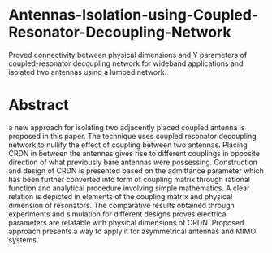 # Antennas-Isolation-using-Coupled-Resonator-Decoupling-Network
Proved connectivity between physical dimensions and Y parameters of coupled-resonator decoupling network for wideband applications and isolated two antennas using a lumped network.

# Abstract
a new approach for isolating two adjacently placed coupled antenna is proposed in this paper. The technique uses coupled resonator decoupling network to nullify the effect of coupling between two antennas. Placing CRDN in between the antennas gives rise to different couplings in opposite direction of what previously bare antennas were possessing. Construction and design of CRDN is presented based on the admittance parameter which has been further converted into form of coupling matrix through rational function and analytical procedure involving simple mathematics. A clear relation is depicted in elements of the coupling matrix and physical dimension of resonators. The comparative results obtained through experiments and simulation for different designs proves electrical parameters are relatable with physical dimensions of CRDN. Proposed approach presents a way to apply it for asymmetrical antennas and MIMO systems.
